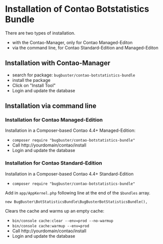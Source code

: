 # Installation of Contao Botstatistics Bundle

There are two types of installation.

* with the Contao-Manager, only for Contao Managed-Editon
* via the command line, for Contao Standard-Edition and Managed-Editon


## Installation with Contao-Manager

* search for package: `bugbuster/contao-botstatistics-bundle`
* install the package
* Click on "Install Tool"
* Login and update the database


## Installation via command line

### Installation for Contao Managed-Edition

Installation in a Composer-based Contao 4.4+ Managed-Edition:

* `composer require "bugbuster/contao-botstatistics-bundle"`
* Call http://yourdomain/contao/install
* Login and update the database


### Installation for Contao Standard-Edition

Installation in a Composer-based Contao 4.4+ Standard-Edition

* `composer require "bugbuster/contao-botstatistics-bundle"`

Add in `app/AppKernel.php` following line at the end of the `$bundles` array.

`new BugBuster\BotStatisticsBundle\BugBusterBotStatisticsBundle(),`

Clears the cache and warms up an empty cache:

* `bin/console cache:clear --env=prod --no-warmup`
* `bin/console cache:warmup --env=prod`
* Call http://yourdomain/contao/install
* Login and update the database

